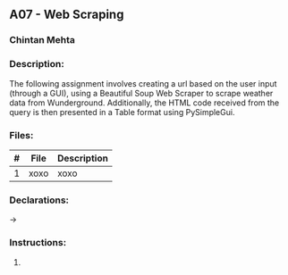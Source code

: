 ## A07 - Web Scraping
### Chintan Mehta

### Description:
The following assignment involves creating a url based on the user input (through a GUI), using a Beautiful Soup Web Scraper to scrape weather data from Wunderground. Additionally, the HTML code received from the query is then presented in a Table format using PySimpleGui.

### Files:

|   #   | File     | Description                                      |
| :---: | -------- | ------------------------------------------------ |
|   1   | xoxo | xoxo |

### Declarations:
-> 

### Instructions:
1. 
